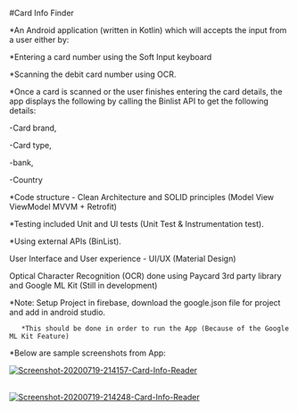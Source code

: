 #Card Info Finder


*An Android application (written in Kotlin) which will accepts the input from a user either by:

*Entering a card number using the Soft Input keyboard

*Scanning the debit card number using OCR.


*Once a card is scanned or the user finishes entering the card details, the app displays the following by calling the Binlist API to get the following details:

-Card brand,

-Card type,

-bank,

-Country



*Code structure - Clean Architecture and SOLID principles (Model View ViewModel MVVM + Retrofit)

*Testing included Unit and UI tests (Unit Test & Instrumentation test).

*Using external APIs (BinList).

User Interface and User experience - UI/UX (Material Design)

Optical Character Recognition (OCR) done using Paycard 3rd party library and Google ML Kit (Still in development)

*Note: Setup Project in firebase, download the google.json file for project and add in android studio.

       *This should be done in order to run the App (Because of the Google ML Kit Feature)

*Below are sample screenshots from App:

<a href="https://postimg.cc/nCrvLSpN" target="_blank"><img src="https://i.postimg.cc/nCrvLSpN/Screenshot-20200719-214157-Card-Info-Reader.jpg" alt="Screenshot-20200719-214157-Card-Info-Reader"/></a><br/><br/>

<a href="https://postimg.cc/svL5GP2x" target="_blank"><img src="https://i.postimg.cc/svL5GP2x/Screenshot-20200719-214248-Card-Info-Reader.jpg" alt="Screenshot-20200719-214248-Card-Info-Reader"/></a><br/><br/>

